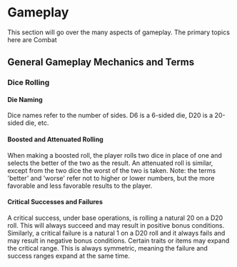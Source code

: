# Gameplay

This section will go over the many aspects of gameplay. The primary topics here are Combat

## General Gameplay Mechanics and Terms

### Dice Rolling

#### Die Naming
Dice names refer to the number of sides. D6 is a 6-sided die, D20 is a 20-sided die, etc.

#### Boosted and Attenuated Rolling
When making a boosted roll, the player rolls two dice in place of one and selects the better of the two as the result.
An attenuated roll is similar, except from the two dice the worst of the two is taken.
Note: the terms 'better' and 'worse' refer not to higher or lower numbers, but the more favorable and less favorable results to the player.

#### Critical Successes and Failures
A critical success, under base operations, is rolling a natural 20 on a D20 roll. This will always succeed and may result in positive bonus conditions.
Similarly, a critical failure is a natural 1 on a D20 roll and it always fails and may result in negative bonus conditions.
Certain traits or items may expand the critical range. This is always symmetric, meaning the failure and success ranges expand at the same time.
